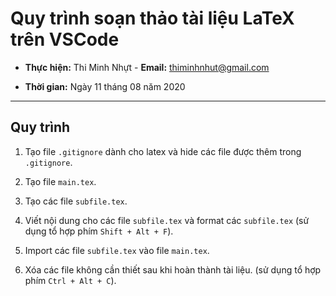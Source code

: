 # Quy trình soạn thảo tài liệu LaTeX trên VSCode

- **Thực hiện:** Thi Minh Nhựt - **Email:** thiminhnhut@gmail.com

- **Thời gian:** Ngày 11 tháng 08 năm 2020

---

## Quy trình

1. Tạo file `.gitignore` dành cho latex và hide các file được thêm trong `.gitignore`.

1. Tạo file `main.tex`.

1. Tạo các file `subfile.tex`.

1. Viết nội dung cho các file `subfile.tex` và format các `subfile.tex` (sử dụng tổ hợp phím `Shift + Alt + F`).

1. Import các file `subfile.tex` vào file `main.tex`.

1. Xóa các file không cần thiết sau khi hoàn thành tài liệu. (sử dụng tổ hợp phím `Ctrl + Alt + C`).
